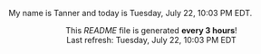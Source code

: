 My name is Tanner and today is Tuesday, July 22, 10:03 PM EDT.

<p align="center">This <i>README</i> file is generated <b>every 3 hours</b>!</br>Last refresh: Tuesday, July 22, 10:03 PM EDT<br /></p>
